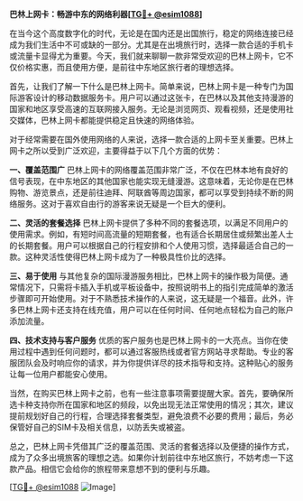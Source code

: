 **巴林上网卡：畅游中东的网络利器[[TG💪+ @esim1088](https://t.me/s/esim1088)]**

在当今这个高度数字化的时代，无论是在国内还是出国旅行，稳定的网络连接已经成为我们生活中不可或缺的一部分。尤其是在出境旅行时，选择一款合适的手机卡或流量卡显得尤为重要。今天，我们就来聊聊一款非常受欢迎的巴林上网卡，它不仅价格实惠，而且使用方便，是前往中东地区旅行者的理想选择。

首先，让我们了解一下什么是巴林上网卡。简单来说，巴林上网卡是一种专门为国际游客设计的移动数据服务卡。用户可以通过这张卡，在巴林以及其他支持漫游的国家和地区享受高速的互联网接入服务。无论是浏览网页、观看视频，还是使用社交媒体，巴林上网卡都能提供稳定且快速的网络体验。

对于经常需要在国外使用网络的人来说，选择一款合适的上网卡至关重要。巴林上网卡之所以受到广泛欢迎，主要得益于以下几个方面的优势：

**一、覆盖范围广**
巴林上网卡的网络覆盖范围非常广泛，不仅在巴林本地有良好的信号表现，在中东地区的其他国家也能实现无缝漫游。这意味着，无论你是在巴林购物、游览景点，还是前往迪拜、阿联酋等周边国家，都可以享受到持续不断的网络服务。这对于喜欢自由行的游客来说无疑是一个巨大的便利。

**二、灵活的套餐选择**
巴林上网卡提供了多种不同的套餐选项，以满足不同用户的使用需求。例如，有短时间高流量的短期套餐，也有适合长期居住或频繁出差人士的长期套餐。用户可以根据自己的行程安排和个人使用习惯，选择最适合自己的一款。这种灵活性使得巴林上网卡成为了一种极具性价比的选择。

**三、易于使用**
与其他复杂的国际漫游服务相比，巴林上网卡的操作极为简便。通常情况下，只需将卡插入手机或平板设备中，按照说明书上的指引完成简单的激活步骤即可开始使用。对于不熟悉技术操作的人来说，这无疑是一个福音。此外，许多巴林上网卡还支持在线充值，用户可以在任何时间、任何地点轻松为自己的账户添加流量。

**四、技术支持与客户服务**
优质的客户服务也是巴林上网卡的一大亮点。当你在使用过程中遇到任何问题时，都可以通过客服热线或者官方网站寻求帮助。专业的客服团队会及时响应你的请求，并为你提供详尽的技术指导和支持。这种贴心的服务让每一位用户都能安心使用。

当然，在购买巴林上网卡之前，也有一些注意事项需要提醒大家。首先，要确保所选卡种支持你所在国家和地区的频段，以免出现无法正常使用的情况；其次，建议提前规划好自己的行程，合理选择套餐类型，避免浪费不必要的费用；最后，务必保管好自己的SIM卡及相关信息，以防丢失或被盗。

总之，巴林上网卡凭借其广泛的覆盖范围、灵活的套餐选择以及便捷的操作方式，成为了众多出境旅客的理想之选。如果你计划前往中东地区旅行，不妨考虑一下这款产品。相信它会给你的旅程带来意想不到的便利与乐趣。

[[TG💪+ @esim1088](https://t.me/s/esim1088) ![Image](https://i.postimg.cc/4NQfJmqS/Snipaste-2025-05-13-00-14-12.png)]